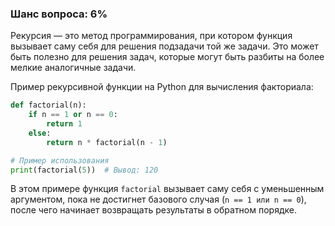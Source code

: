 ### Шанс вопроса: 6%

Рекурсия — это метод программирования, при котором функция вызывает саму себя для решения подзадачи той же задачи. Это может быть полезно для решения задач, которые могут быть разбиты на более мелкие аналогичные задачи.

Пример рекурсивной функции на Python для вычисления факториала:

```python
def factorial(n):
    if n == 1 or n == 0:
        return 1
    else:
        return n * factorial(n - 1)

# Пример использования
print(factorial(5))  # Вывод: 120
```

В этом примере функция `factorial` вызывает саму себя с уменьшенным аргументом, пока не достигнет базового случая (`n == 1 или n == 0`), после чего начинает возвращать результаты в обратном порядке.